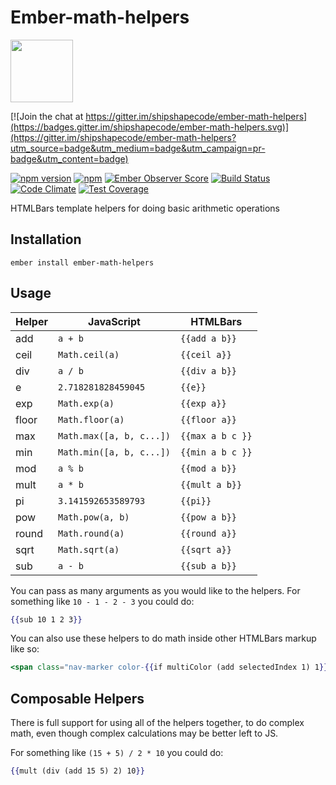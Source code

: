 # Ember-math-helpers

<a href="http://shipshape.io/"><img src="http://i.imgur.com/EVjM7AV.png" width="100" height="100"/></a>

[![Join the chat at https://gitter.im/shipshapecode/ember-math-helpers](https://badges.gitter.im/shipshapecode/ember-math-helpers.svg)](https://gitter.im/shipshapecode/ember-math-helpers?utm_source=badge&utm_medium=badge&utm_campaign=pr-badge&utm_content=badge)

[![npm version](https://badge.fury.io/js/ember-math-helpers.svg)](http://badge.fury.io/js/ember-math-helpers)
[![npm](https://img.shields.io/npm/dm/ember-math-helpers.svg)]()
[![Ember Observer Score](http://emberobserver.com/badges/ember-math-helpers.svg)](http://emberobserver.com/addons/ember-math-helpers)
[![Build Status](https://travis-ci.org/shipshapecode/ember-math-helpers.svg?branch=master)](https://travis-ci.org/shipshapecode/ember-math-helpers)
[![Code Climate](https://codeclimate.com/github/shipshapecode/ember-math-helpers/badges/gpa.svg)](https://codeclimate.com/github/shipshapecode/ember-math-helpers)
[![Test Coverage](https://codeclimate.com/github/shipshapecode/ember-math-helpers/badges/coverage.svg)](https://codeclimate.com/github/shipshapecode/ember-math-helpers/coverage)

HTMLBars template helpers for doing basic arithmetic operations

## Installation

`ember install ember-math-helpers`

## Usage

Helper | JavaScript               | HTMLBars
-------|--------------------------|-------------------
add    | `a + b`                  | `{{add a b}}`
ceil   | `Math.ceil(a)`           | `{{ceil a}}`
div    | `a / b`                  | `{{div a b}}`
e      | `2.718281828459045`      | `{{e}}`
exp    | `Math.exp(a)`            | `{{exp a}}`
floor  | `Math.floor(a)`          | `{{floor a}}`
max    | `Math.max([a, b, c...])` | `{{max a b c }}`
min    | `Math.min([a, b, c...])` | `{{min a b c }}`
mod    | `a % b`                  | `{{mod a b}}`
mult   | `a * b`                  | `{{mult a b}}`
pi     | `3.141592653589793`      | `{{pi}}`
pow    | `Math.pow(a, b)`         | `{{pow a b}}`
round  | `Math.round(a)`          | `{{round a}}`
sqrt   | `Math.sqrt(a)`           | `{{sqrt a}}`
sub    | `a - b`                  | `{{sub a b}}`

You can pass as many arguments as you would like to the helpers. For something like
`10 - 1 - 2 - 3` you could do:
```hbs
{{sub 10 1 2 3}}
```

You can also use these helpers to do math inside other HTMLBars markup like so:
```hbs
<span class="nav-marker color-{{if multiColor (add selectedIndex 1) 1}}"></span>
```

## Composable Helpers

There is full support for using all of the helpers together, to do complex math,
even though complex calculations may be better left to JS.

For something like `(15 + 5) / 2 * 10` you could do:
```hbs
{{mult (div (add 15 5) 2) 10}}
```
